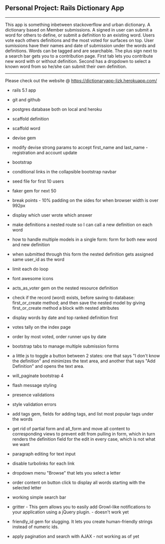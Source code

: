 ## Personal Project: Rails Dictionary App
______________________

 This app is something inbetween stackoverflow and urban dictionary. A dictionary based on Member submissions. A signed in user can submit a word for others to define, or submit a definition to an existing word. Users vote each others definitions and the most voted for surfaces on top. User sumissions have their names and date of submission under the words and definitions. Words can be tagged and are searchable. The plus sign next to a search bar gets you to a contribution page. First tab lets you contribute new word with or without definition. Second has a dropdown to select a known word from so he/she can submit their own definition.
_______________________

Please check out the website @ https://dictionaryapp-lizk.herokuapp.com/

* rails 5.1 app
* git and github
* postgres database both on local and heroku
* scaffold definition
* scaffold word
* devise gem 
* modify devise strong params to accept first_name and last_name - registration and account update
* bootstrap
* conditional links in the collapsible bootstrap navbar
* seed file for first 10 users
* faker gem for next 50
* break points - 10% padding on the sides for when browser width is over 992px
* display which user wrote which answer
* make definitions a nested route so I can call a new definition on each word
* how to handle multiple models in a single form: form for both new word and new definition
* when submitted through this form the nested definition gets assigned same user_id as the word
* limit each do loop
* font awesome icons
* acts_as_voter gem on the nested resource definition
* check if the record (word) exists, before saving to database: first_or_create method; and then save the nested model by giving first_or_create method a block with nested attributes
* display words by date and top ranked definition first
* votes tally on the index page
* order by most voted, order runner ups by date
* bootstrap tabs to manage multiple submission forms
* a little js to toggle a button between 2 states: one that says "I don't know the definition" and minimizes the text area, and another that says "Add Definition" and opens the text area.
* will_paginate bootstrap 4
* flash message styling
* presence validations
* style validation errors
* add tags gem, fields for adding tags, and list most popular tags under the words
* get rid of partial form and all_form and move all content to corresponding views to prevent edit from pulling in form, which in turn renders the definition field for the edit in every case, which is not what we want
* paragraph editing for text input 
* disable turbolinks for each link 
* dropdown menu "Browse" that lets you select a letter
* order content on button click to display all words starting with the selected letter
* working simple search bar
* gritter - This gem allows you to easily add Growl-like notifications to your application using a jQuery plugin. - doesn't work yet
* friendly_id gem for slugging. It lets you create human-friendly strings instead of numeric ids.


* apply pagination and search with AJAX  -  not working as of yet